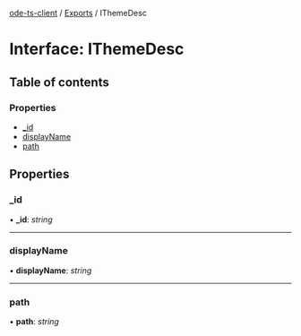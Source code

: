 [ode-ts-client](../README.md) / [Exports](../modules.md) / IThemeDesc

# Interface: IThemeDesc

## Table of contents

### Properties

- [\_id](ithemedesc.md#_id)
- [displayName](ithemedesc.md#displayname)
- [path](ithemedesc.md#path)

## Properties

### \_id

• **\_id**: *string*

___

### displayName

• **displayName**: *string*

___

### path

• **path**: *string*
